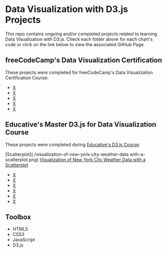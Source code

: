 # Data Visualization with D3.js Projects

This repo contains ongoing and/or completed projects related to learning Data Visualization with D3.js. Check each folder above for each chart's code or click on the link below to view the associated GitHub Page

## freeCodeCamp's Data Visualization Certification

These projects were completed for freeCodeCamp's Data Visualization Certification Course:

- [X](https://mikeattah.github.io/data-driven-documents/educative-apple-stock-price-line-chart/)
- [X](https://codepen.io/mikeattah/pen/WNObLjR)
- [X](https://codepen.io/mikeattah/pen/gORpJZG)
- [X](https://codepen.io/mikeattah/pen/KKqpjKJ)
- [X](https://codepen.io/mikeattah/pen/gORadeV)

## Educative's Master D3.js for Data Visualization Course

These projects were completed during [Educative's D3.js Course](https://www.educative.io/courses/master-d3-data-visualization):

[Scatterplot](./visualization-of-new-york-city-weather-data with-a-scatterplot.png)
[Visualization of New York City Weather Data with a Scatterplot](https://mikeattah.github.io/data-driven-documents/educative-nyc-weather-scatterplot/)

- [X](https://mikeattah.github.io/data-driven-documents/educative-nyc-weather-histogram/)
- [X](https://mikeattah.github.io/data-driven-documents/educative-nyc-weather-histogram/)
- [X](https://mikeattah.github.io/data-driven-documents/educative-nyc-weather-histogram/)
- [X](https://mikeattah.github.io/data-driven-documents/educative-nyc-weather-histogram/)
- [X](https://mikeattah.github.io/data-driven-documents/educative-nyc-weather-histogram/)
- [X](https://mikeattah.github.io/data-driven-documents/educative-nyc-weather-histogram/)

## Toolbox

- HTML5
- CSS3
- JavaScript
- D3.js

